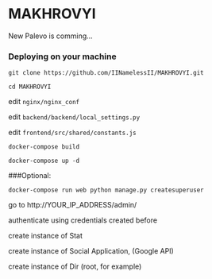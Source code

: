 # MAKHROVYI
New Palevo is comming...

### Deploying on your machine

`git clone https://github.com/IINamelessII/MAKHROVYI.git`

`cd MAKHROVYI`

edit `nginx/nginx_conf`

edit `backend/backend/local_settings.py`

edit `frontend/src/shared/constants.js`

`docker-compose build`

`docker-compose up -d`

###Optional:

`docker-compose run web python manage.py createsuperuser`

go to http://YOUR_IP_ADDRESS/admin/

authenticate using credentials created before

create instance of Stat

create instance of Social Application, (Google API)

create instance of Dir (root, for example)
